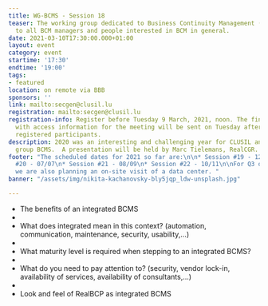 ```yaml
---
title: WG-BCMS - Session 18
teaser: The working group dedicated to Business Continuity Management (BCMS) is addressed
  to all BCM managers and people interested in BCM in general.
date: 2021-03-10T17:30:00.000+01:00
layout: event
category: event
startime: '17:30'
endtime: '19:00'
tags:
- featured
location: on remote via BBB
sponsors: ''
link: mailto:secgen@clusil.lu
registration: mailto:secgen@clusil.lu
registration-info: Register before Tuesday 9 March, 2021, noon. The final confirmation
  with access information for the meeting will be sent on Tuesday afternoon to all
  registered participants.
description: 2020 was an interesting and challenging year for CLUSIL and our working
  group BCMS.  A presentation will be held by Marc Tielemans, RealCGR.
footer: "The scheduled dates for 2021 so far are:\n\n* Session #19 - 12/05\n* Session
  #20 - 07/07\n* Session #21 - 08/09\n* Session #22 - 10/11\n\nFor Q3 or Q4, 2021
  we are also planning an on-site visit of a data center. "
banner: "/assets/img/nikita-kachanovsky-bly5jqp_ldw-unsplash.jpg"

---
```

* The benefits of an integrated BCMS
* 
* What does integrated mean in this context? (automation, communication, maintenance, security, usability,...)
* 
* What maturity level is required when stepping to an integrated BCMS?
* 
* What do you need to pay attention to? (security, vendor lock-in, availability of services, availability of consultants,...)
* 
* Look and feel of RealBCP as integrated BCMS